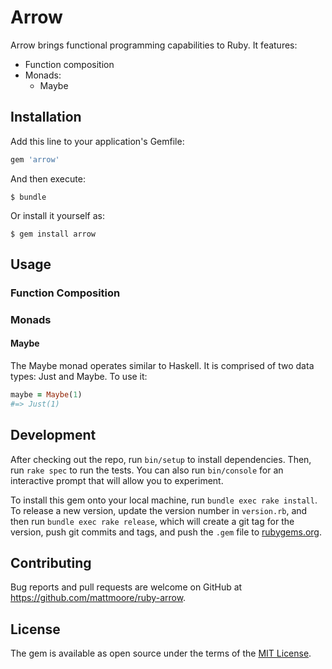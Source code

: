 # Arrow

Arrow brings functional programming capabilities to Ruby. It features:

- Function composition
- Monads:
  - Maybe

## Installation

Add this line to your application's Gemfile:

```ruby
gem 'arrow'
```

And then execute:

    $ bundle

Or install it yourself as:

    $ gem install arrow

## Usage

### Function Composition

### Monads

#### Maybe

The Maybe monad operates similar to Haskell. It is comprised of two data types: Just and Maybe. To use it:

```ruby
maybe = Maybe(1)
#=> Just(1)
```

## Development

After checking out the repo, run `bin/setup` to install dependencies. Then, run `rake spec` to run the tests. You can also run `bin/console` for an interactive prompt that will allow you to experiment.

To install this gem onto your local machine, run `bundle exec rake install`. To release a new version, update the version number in `version.rb`, and then run `bundle exec rake release`, which will create a git tag for the version, push git commits and tags, and push the `.gem` file to [rubygems.org](https://rubygems.org).

## Contributing

Bug reports and pull requests are welcome on GitHub at https://github.com/mattmoore/ruby-arrow.

## License

The gem is available as open source under the terms of the [MIT License](https://opensource.org/licenses/MIT).
